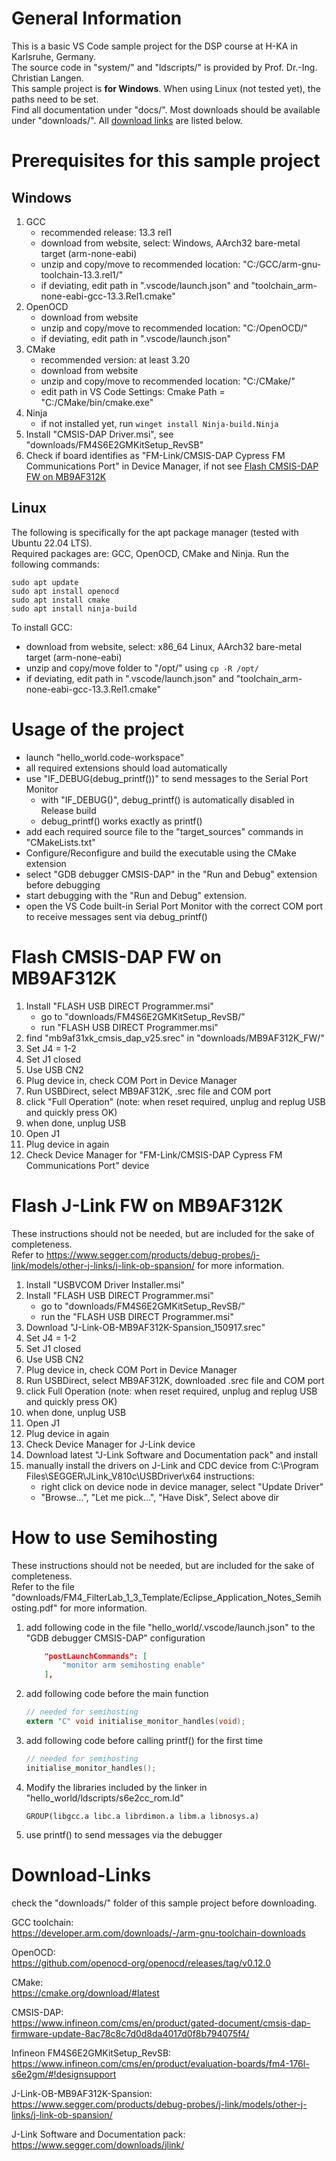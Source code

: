 
# General Information

This is a basic VS Code sample project for the DSP course at H-KA in Karlsruhe, Germany.  
The source code in "system/" and "ldscripts/" is provided by Prof. Dr.-Ing. Christian Langen.  
This sample project is __for Windows__. When using Linux (not tested yet), the paths need to be set.  
Find all documentation under "docs/". Most downloads should be available under "downloads/". All [download links](#download-links) are listed below.



# Prerequisites for this sample project

## Windows

1. GCC
    - recommended release: 13.3 rel1
    - download from website, select: Windows, AArch32 bare-metal target (arm-none-eabi)
    - unzip and copy/move to recommended location: "C:/GCC/arm-gnu-toolchain-13.3.rel1/" 
    - if deviating, edit path in ".vscode/launch.json" and "toolchain_arm-none-eabi-gcc-13.3.Rel1.cmake"
1. OpenOCD 
    - download from website
    - unzip and copy/move to recommended location: "C:/OpenOCD/"
    - if deviating, edit path in ".vscode/launch.json"
1. CMake
    - recommended version: at least 3.20
    - download from website
    - unzip and copy/move to recommended location: "C:/CMake/"
    - edit path in VS Code Settings: Cmake Path = "C:/CMake/bin/cmake.exe"
1. Ninja
    - if not installed yet, run `winget install Ninja-build.Ninja`
1. Install "CMSIS-DAP Driver.msi", see "downloads/FM4S6E2GMKitSetup_RevSB"
1. Check if board identifies as "FM-Link/CMSIS-DAP Cypress FM Communications Port" in Device Manager, if not see [Flash CMSIS-DAP FW on MB9AF312K](#flash-cmsis-dap-fw-on-mb9af312k)


## Linux

The following is specifically for the apt package manager (tested with Ubuntu 22.04 LTS).  
Required packages are: GCC, OpenOCD, CMake and Ninja.
Run the following commands:

```
sudo apt update
sudo apt install openocd
sudo apt install cmake
sudo apt install ninja-build
```

To install GCC:
- download from website, select: x86_64 Linux, AArch32 bare-metal target (arm-none-eabi)
- unzip and copy/move folder to "/opt/" using `cp -R /opt/`
- if deviating, edit path in ".vscode/launch.json" and "toolchain_arm-none-eabi-gcc-13.3.Rel1.cmake"






# Usage of the project

- launch "hello_world.code-workspace"
- all required extensions should load automatically
- use "IF_DEBUG(debug_printf())" to send messages to the Serial Port Monitor
    - with "IF_DEBUG()", debug_printf() is automatically disabled in Release build
    - debug_printf() works exactly as printf()
- add each required source file to the "target_sources" commands in "CMakeLists.txt"
- Configure/Reconfigure and build the executable using the CMake extension
- select "GDB debugger CMSIS-DAP" in the "Run and Debug" extension before debugging
- start debugging with the "Run and Debug" extension.
- open the VS Code built-in Serial Port Monitor with the correct COM port to receive messages sent via debug_printf()


 



# Flash CMSIS-DAP FW on MB9AF312K

1. Install "FLASH USB DIRECT Programmer.msi"
    - go to "downloads/FM4S6E2GMKitSetup_RevSB/"
    - run "FLASH USB DIRECT Programmer.msi"
1. find "mb9af31xk_cmsis_dap_v25.srec" in "downloads/MB9AF312K_FW/"
1. Set J4 = 1-2
1. Set J1 closed
1. Use USB CN2
1. Plug device in, check COM Port in Device Manager
1. Run USBDirect, select MB9AF312K, .srec file and COM port
1. click "Full Operation" (note: when reset required, unplug and replug USB and quickly press OK)
1. when done, unplug USB
1. Open J1
1. Plug device in again
1. Check Device Manager for "FM-Link/CMSIS-DAP Cypress FM Communications Port" device





# Flash J-Link FW on MB9AF312K

These instructions should not be needed, but are included for the sake of completeness.  
Refer to https://www.segger.com/products/debug-probes/j-link/models/other-j-links/j-link-ob-spansion/ for more information.
1. Install "USBVCOM Driver Installer.msi"
2. Install "FLASH USB DIRECT Programmer.msi"
    - go to "downloads/FM4S6E2GMKitSetup_RevSB/"
    - run the "FLASH USB DIRECT Programmer.msi"
3. Download "J-Link-OB-MB9AF312K-Spansion_150917.srec"
4. Set J4 = 1-2
5. Set J1 closed
6. Use USB CN2
7. Plug device in, check COM Port in Device Manager
8. Run USBDirect, select MB9AF312K, downloaded .srec file and COM port
9. click Full Operation (note: when reset required, unplug and replug USB and quickly press OK)
10. when done, unplug USB
11. Open J1
12. Plug device in again
13. Check Device Manager for J-Link device
14. Download latest "J-Link Software and Documentation pack" and install
15. manually install the drivers on J-Link and CDC device from C:\Program Files\SEGGER\JLink_V810c\USBDriver\x64
instructions: 
    - right click on device node in device manager, select "Update Driver"
    - "Browse...", "Let me pick...", "Have Disk", Select above dir

	


# How to use Semihosting

These instructions should not be needed, but are included for the sake of completeness.  
Refer to the file "downloads/FM4_FilterLab_1_3_Template/Eclipse_Application_Notes_Semihosting.pdf" for more information.
1. add following code in the file "hello_world/.vscode/launch.json" to the "GDB debugger CMSIS-DAP" configuration
    ```JSON
        "postLaunchCommands": [
            "monitor arm semihosting enable"
        ],
    ```
1. add following code before the main function
    ```C
    // needed for semihosting
    extern "C" void initialise_monitor_handles(void);
    ```
1. add following code before calling printf() for the first time
    ```C
    // needed for semihosting
    initialise_monitor_handles();
    ```
1. Modify the libraries included by the linker in "hello_world/ldscripts/s6e2cc_rom.ld"
    ```
    GROUP(libgcc.a libc.a librdimon.a libm.a libnosys.a)
    ```
1. use printf() to send messages via the debugger




# Download-Links

check the "downloads/" folder of this sample project before downloading.

GCC toolchain:  
https://developer.arm.com/downloads/-/arm-gnu-toolchain-downloads

OpenOCD:  
https://github.com/openocd-org/openocd/releases/tag/v0.12.0

CMake:  
https://cmake.org/download/#latest

CMSIS-DAP:  
https://www.infineon.com/cms/en/product/gated-document/cmsis-dap-firmware-update-8ac78c8c7d0d8da4017d0f8b794075f4/

Infineon FM4S6E2GMKitSetup_RevSB:  
https://www.infineon.com/cms/en/product/evaluation-boards/fm4-176l-s6e2gm/#!designsupport

J-Link-OB-MB9AF312K-Spansion:  
https://www.segger.com/products/debug-probes/j-link/models/other-j-links/j-link-ob-spansion/

J-Link Software and Documentation pack:  
https://www.segger.com/downloads/jlink/

